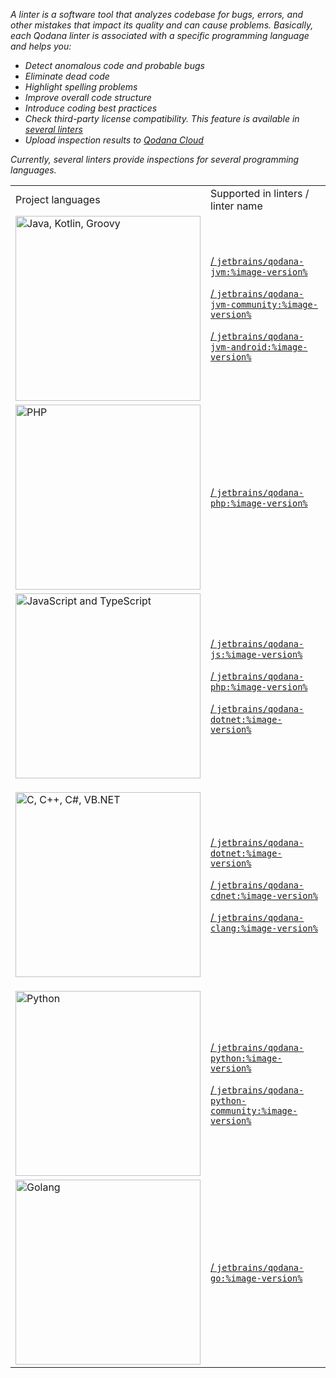 [//]: # (title: Linters)

<var name="image-version" value="2023.3"/>

A linter is a software tool that analyzes codebase for bugs, errors, and other mistakes that impact its quality and 
can cause problems. Basically, each Qodana linter is associated with a specific programming language and helps you:

* Detect anomalous code and probable bugs
* Eliminate dead code
* Highlight spelling problems
* Improve overall code structure
* Introduce coding best practices
* Check third-party license compatibility. This feature is available in [several linters](license-audit.xml)
* Upload inspection results to [Qodana Cloud](cloud-about.xml)

Currently, several linters provide inspections for several programming languages.

<table>
    <tr>
        <td>Project languages</td>
        <td>Supported in linters / linter name</td>
    </tr>
    <tr>
        <td>
            <img src="jvm.png" dark-src="jvm_dark.png" alt="Java, Kotlin, Groovy" width="296"/>
        </td>
        <td>
            <p><a href="qodana-jvm.md"/> / <code>jetbrains/qodana-jvm:%image-version%</code></p>
            <p><a href="qodana-jvm-community.md"/> / <code>jetbrains/qodana-jvm-community:%image-version%</code></p>
            <p><a href="qodana-jvm-android.md"/> / <code>jetbrains/qodana-jvm-android:%image-version%</code></p>
        </td>
    </tr>
    <tr>
        <td><img src="php.png" dark-src="php_dark.png" alt="PHP" width="296"/></td>
        <td><a href="qodana-php.md"/> / <code>jetbrains/qodana-php:%image-version%</code></td>
    </tr>
    <tr>
        <td><img src="js.png" dark-src="js_dark.png" alt="JavaScript and TypeScript" width="296"/></td>
        <td>
            <p><a href="qodana-js.md"/> / <code>jetbrains/qodana-js:%image-version%</code></p>
            <p><a href="qodana-php.md"/> / <code>jetbrains/qodana-php:%image-version%</code></p>
            <p><a href="qodana-dotnet.md"/> / <code>jetbrains/qodana-dotnet:%image-version%</code></p>
        </td>
    </tr>
    <tr>
        <td>
            <p><img src="dotnet.png" dark-src="dotnet_dark.png" alt="C, C++, C#, VB.NET" width="296"/></p>
        </td>
        <td>
            <p><a href="qodana-dotnet.md"/> / <code>jetbrains/qodana-dotnet:%image-version%</code></p>
            <p><a href="qodana-dotnet-community.md"/> / <code>jetbrains/qodana-cdnet:%image-version%</code></p>
            <p><a href="qodana-clang.md"/> / <code>jetbrains/qodana-clang:%image-version%</code></p>
        </td>
    </tr>
    <tr>
        <td><img src="python.png" dark-src="python_dark.png" alt="Python" width="296"/></td>
        <td>
            <p><a href="qodana-python.md"/> / <code>jetbrains/qodana-python:%image-version%</code></p>
            <p><a href="qodana-python-community.md"/> / <code>jetbrains/qodana-python-community:%image-version%</code></p>
        </td>
    </tr>
    <tr>
        <td><img src="golang.png" dark-src="golang_dark.png" alt="Golang" width="296"/></td>
        <td><a href="qodana-go.md"/> / <code>jetbrains/qodana-go:%image-version%</code></td>
    </tr>
</table>